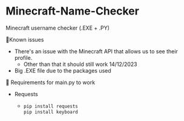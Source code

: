 # Minecraft-Name-Checker
Minecraft username checker (.EXE + .PY)

📍Known issues

- There's an issue with the Minecraft API that allows us to see their profile.
  - Other than that it should still work 14/12/2023
- Big .EXE file due to the packages used

 
📝 Requirements for main.py to work

 - Requests
   - ```python
     pip install requests
     pip install keyboard
     ```
